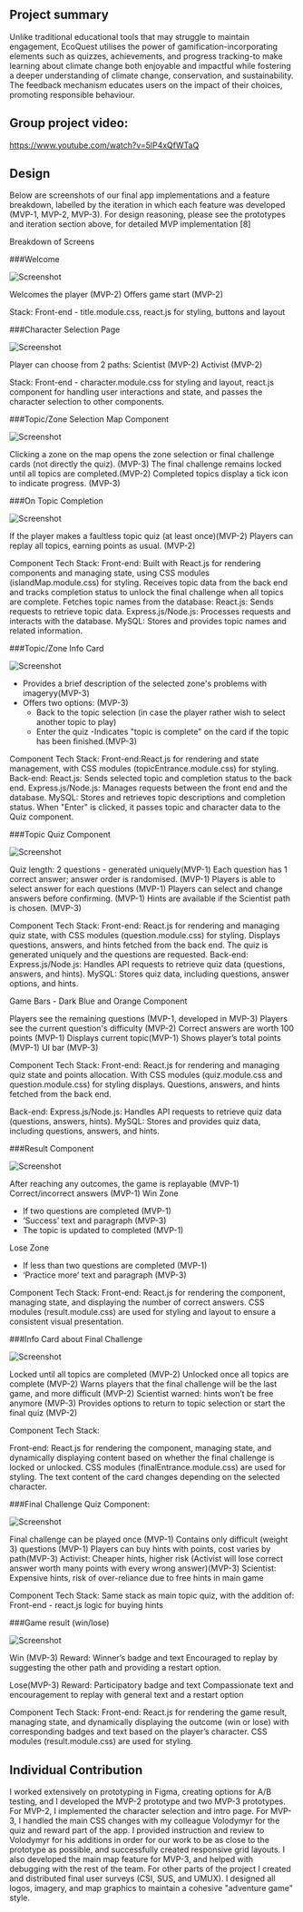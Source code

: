 ## Project summary

Unlike traditional educational tools that may struggle to maintain engagement, EcoQuest utilises the power of gamification-incorporating elements such as quizzes, achievements, and progress tracking-to make learning about climate change both enjoyable and impactful while fostering a deeper understanding of climate change, conservation, and sustainability. 
The feedback mechanism educates users on the impact of their choices, promoting responsible behaviour.

## Group project video:

https://www.youtube.com/watch?v=5lP4xQfWTaQ

## Design
Below are screenshots of our final app implementations and a feature breakdown, labelled by the iteration in which each feature was developed (MVP-1, MVP-2, MVP-3). For design reasoning, please see the prototypes and iteration section above, for detailed MVP implementation [8]

Breakdown of Screens

###Welcome

![Screenshot](./Images/ReadMeScreenShots/Entry.jpg)

Welcomes the player (MVP-2)
Offers game start (MVP-2)

Stack: 
Front-end - title.module.css, react.js for styling, buttons and layout

###Character Selection Page

![Screenshot](./Images/ReadMeScreenShots/CharacterSelection.jpg)

Player can choose from 2 paths: 
Scientist (MVP-2)
Activist (MVP-2)

Stack: 
Front-end - character.module.css for styling and layout, react.js component for handling user interactions and state, and passes the character selection to other components.

###Topic/Zone Selection Map Component

![Screenshot](./Images/ReadMeScreenShots/Map.jpg)

Clicking a zone on the map opens the zone selection or final challenge cards (not directly the quiz). (MVP-3)
The final challenge remains locked until all topics are completed.(MVP-2)
Completed topics display a tick icon to indicate progress. (MVP-3)



###On Topic Completion

![Screenshot](./Images/ReadMeScreenShots/MapComplete.jpg)

If the player makes a faultless topic quiz (at least once)(MVP-2)
Players can replay all topics, earning points as usual. (MVP-2)

Component Tech Stack: 
Front-end: Built with React.js for rendering components and managing state, using CSS modules (islandMap.module.css) for styling.
Receives topic data from the back end and tracks completion status to unlock the final challenge when all topics are complete.
Fetches topic names from the database:
React.js: Sends requests to retrieve topic data.
Express.js/Node.js: Processes requests and interacts with the database.
MySQL: Stores and provides topic names and related information.

###Topic/Zone Info Card

![Screenshot](./Images/ReadMeScreenShots/ZoneEntry.jpg)

- Provides a brief description of the selected zone's problems with imageryy(MVP-3)
- Offers two options: (MVP-3)
	- Back to the topic selection 
	(in case the player rather wish to select another topic to play)
	- Enter the quiz 
-Indicates "topic is complete" on the card if the topic has been finished.(MVP-3)

Component Tech Stack: 
Front-end:React.js for rendering and state management, with CSS modules (topicEntrance.module.css) for styling.
Back-end:
React.js: Sends selected topic and completion status to the back end.
Express.js/Node.js: Manages requests between the front end and the database.
MySQL: Stores and retrieves topic descriptions and completion status.
When "Enter" is clicked, it passes topic and character data to the Quiz component.

###Topic Quiz Component

![Screenshot](./Images/ReadMeScreenShots/Quiz.jpg)

Quiz length: 2 questions - generated uniquely(MVP-1)
Each question has 1 correct answer; answer order is randomised. (MVP-1)
Players is able to select answer for each questions (MVP-1)
Players can select and change answers before confirming. (MVP-1)
Hints are available if the Scientist path is chosen. (MVP-3)

Component Tech Stack: 
Front-end: React.js for rendering and managing quiz state, with CSS modules (question.module.css) for styling. Displays questions, answers, and hints fetched from the back end. The quiz is generated uniquely and the questions are requested.
Back-end:
Express.js/Node.js: Handles API requests to retrieve quiz data (questions, answers, and hints).
MySQL: Stores quiz data, including questions, answer options, and hints.

Game Bars - Dark Blue and Orange Component

Players see the remaining questions (MVP-1, developed in MVP-3)
Players see the current question's difficulty   (MVP-2)
Correct answers are worth 100 points (MVP-1)
Displays current topic(MVP-1)
Shows player’s total points (MVP-1)
UI bar (MVP-3)

Component Tech Stack: 
Front-end: React.js for rendering and managing quiz state and points allocation. With CSS modules (quiz.module.css and question.module.css) for styling displays. Questions, answers, and hints fetched from the back end.

Back-end:
Express.js/Node.js: Handles API requests to retrieve quiz data (questions, answers, hints).
MySQL: Stores and provides quiz data, including questions, answers, and hints.

###Result Component

![Screenshot](./Images/ReadMeScreenShots/Results.jpg)

After reaching any outcomes, the game is replayable  (MVP-1)
Correct/incorrect answers  (MVP-1)
Win Zone 
-  If two questions are completed (MVP-1)
-  ‘Success’ text and paragraph (MVP-3)
- The topic is updated to completed (MVP-1)

Lose Zone 
-  If less than two questions are completed (MVP-1)
- ‘Practice more’ text and paragraph (MVP-3)

Component Tech Stack: 
Front-end: React.js for rendering the component, managing state, and displaying the number of correct answers. CSS modules (result.module.css) are used for styling and layout to ensure a consistent visual presentation.




###Info Card about Final Challenge

![Screenshot](./Images/ReadMeScreenShots/FinalChallengeEntry.jpg)

Locked until all topics are completed (MVP-2)
Unlocked once all topics are complete (MVP-2)
Warns players that the final challenge will be the last game, and more difficult (MVP-2)
Scientist warned: hints won’t be free anymore (MVP-3)
Provides options to return to topic selection or start the final quiz (MVP-2)

Component Tech Stack: 

Front-end: React.js for rendering the component, managing state, and dynamically displaying content based on whether the final challenge is locked or unlocked. CSS modules (finalEntrance.module.css) are used for styling. The text content of the card changes depending on the selected character.


###Final Challenge Quiz Component:

![Screenshot](./Images/ReadMeScreenShots/FinalChallengeQuiz.jpg)

Final challenge can be played once (MVP-1)
Contains only difficult (weight 3) questions (MVP-1)
Players can buy hints with points, cost varies by path(MVP-3)
Activist: Cheaper hints, higher risk (Activist will lose correct answer worth many points with every wrong answer)(MVP-3)
Scientist: Expensive hints, risk of over-reliance due to free hints in main game

Component Tech Stack: 
Same stack as main topic quiz, with the addition of:
Front-end - react.js logic for buying hints

###Game result (win/lose)

![Screenshot](./Images/ReadMeScreenShots/GameComplete.jpg)

Win (MVP-3)
Reward: Winner’s badge and text
Encouraged to replay by suggesting the other path and providing a restart option.

Lose(MVP-3)
Reward: Participatory badge and text
Compassionate text and encouragement to replay with general text and a restart option

Component Tech Stack: 
Front-end: React.js for rendering the game result, managing state, and dynamically displaying the outcome (win or lose) with corresponding badges and text based on the player’s character. CSS modules (result.module.css) are used for styling.

## Individual Contribution
I worked extensively on prototyping in Figma, creating options for A/B testing, and I developed the MVP-2 prototype and two MVP-3 prototypes. 
For MVP-2, I implemented the character selection and intro page.
For MVP-3, I handled the main CSS changes with my colleague Volodymyr for the quiz and reward part of the app.
I provided instruction and review to Volodymyr for his additions in order for our work to be as close to the prototype as possible, and successfully created responsive grid layouts.
I also developed the main map feature for MVP-3, and helped with debugging with the rest of the team.
For other parts of the project I created and distributed final user surveys (CSI, SUS, and UMUX).
I designed all logos, imagery, and map graphics to maintain a cohesive "adventure game" style.
